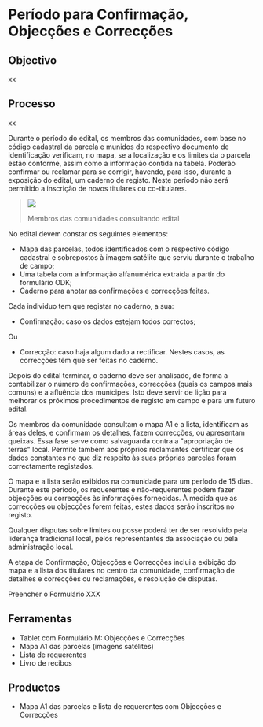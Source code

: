 # Período para Confirmação, Objecções e Correcções

## Objectivo

xx

## Processo

xx

Durante o período do edital, os membros das comunidades, com base no código cadastral da parcela e munidos do respectivo documento de identificação verificam, no mapa, se a localização e os limites da o parcela estão conforme, assim como a informação contida na tabela. Poderão confirmar ou reclamar para se corrigir, havendo, para isso, durante a exposição do edital, um caderno de registo. Neste período não será permitido a inscrição de novos titulares ou co-titulares.

> ![](https://cavateco.gitbooks.io/cavateco-legend-manual/content/v/530ecdb2c486b274615ac19828fbbb1dba277b30/assets/edital_consult1.jpg)
>
> Membros das comunidades consultando edital

No edital devem constar os seguintes elementos:

* Mapa das parcelas, todos identificados com o respectivo código cadastral e sobrepostos à imagem satélite que serviu durante o trabalho de campo;
* Uma tabela com a informação alfanumérica extraída a partir do formulário ODK;
* Caderno para anotar as confirmações e correcções feitas.

Cada individuo tem que registar no caderno, a sua:

* Confirmação: caso os dados estejam todos correctos;

Ou

* Correcção: caso haja algum dado a rectificar. Nestes casos, as correcções têm que ser feitas no caderno.

Depois do edital terminar, o caderno deve ser analisado, de forma a contabilizar o número de confirmações, correcções \(quais os campos mais comuns\) e a afluência dos munícipes. Isto deve servir de lição para melhorar os próximos procedimentos de registo em campo e para um futuro edital.

Os membros da comunidade consultam o mapa A1 e a lista, identificam as áreas deles, e confirmam os detalhes, fazem correcções, ou apresentam queixas. Essa fase serve como salvaguarda contra a "apropriação de terras" local. Permite também aos próprios reclamantes certificar que os dados constantes no que diz respeito às suas próprias parcelas foram correctamente registados.

O mapa e a lista serão exibidos na comunidade para um período de 15 dias. Durante este período, os requerentes e não-requerentes podem fazer objecções ou correcções às informações fornecidas. À medida que as correcções ou objecções forem feitas, estes dados serão inscritos no registo.

Qualquer disputas sobre limites ou posse poderá ter de ser resolvido pela liderança tradicional local, pelos representantes da associação ou pela administração local.

A etapa de Confirmação, Objecções e Correcções inclui a exibição do mapa e a lista dos titulares no centro da comunidade, confirmação de detalhes e correcções ou reclamações, e resolução de disputas.

Preencher o Formulário XXX

## Ferramentas

* Tablet com Formulário M: Objecções e Correcções
* Mapa A1 das parcelas \(imagens satélites\)
* Lista de requerentes
* Livro de recibos

## Productos

* Mapa A1 das parcelas e lista de requerentes com Objecções e Correcções



